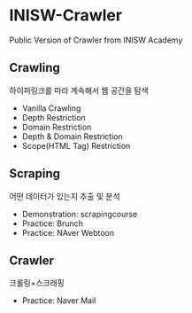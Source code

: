# INISW-Crawler
Public Version of Crawler from INISW Academy

## Crawling
하이퍼링크를 따라 계속해서 웹 공간을 탐색
- Vanilla Crawling
- Depth Restriction
- Domain Restriction
- Depth & Domain Restriction
- Scope(HTML Tag) Restriction

## Scraping
어떤 데이터가 있는지 추출 및 분석
- Demonstration: scrapingcourse
- Practice: Brunch
- Practice: NAver Webtoon

## Crawler
크롤링+스크래핑
- Practice: Naver Mail
